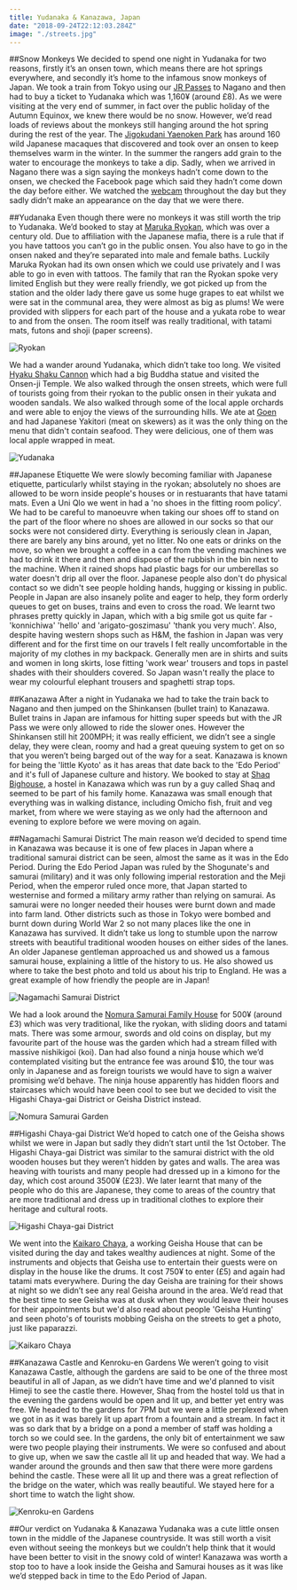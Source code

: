 ```yaml
---
title: Yudanaka & Kanazawa, Japan
date: "2018-09-24T22:12:03.284Z"
image: "./streets.jpg"
---
```


##Snow Monkeys
We decided to spend one night in Yudanaka for two reasons, firstly it’s an onsen town, which means there are hot springs everywhere, and secondly it’s home to the infamous snow monkeys of Japan. We took a train from Tokyo using our [JR Passes](https://www.jrpass.com/) to Nagano and then had to buy a ticket to Yudanaka which was 1,160¥ (around £8). As we were visiting at the very end of summer, in fact over the public holiday of the Autumn Equinox, we knew there would be no snow. However, we’d read loads of reviews about the monkeys still hanging around the hot spring during the rest of the year. The [Jigokudani Yaenoken Park](http://en.jigokudani-yaenkoen.co.jp/) has around 160 wild Japanese macaques that discovered and took over an onsen to keep themselves warm in the winter. In the summer the rangers add grain to the water to encourage the monkeys to take a dip. Sadly, when we arrived in Nagano there was a sign saying the monkeys hadn’t come down to the onsen, we checked the Facebook page which said they hadn’t come down the day before either. We watched the [webcam](http://www.yudanaka-shibuonsen.com/snow-monkey-livecam) throughout the day but they sadly didn’t make an appearance on the day that we were there.

##Yudanaka
Even though there were no monkeys it was still worth the trip to Yudanaka. We’d booked to stay at [Maruka Ryokan](https://travel.rakuten.com/hotel/Japan-Nagano_Prefecture-Yamanouchi-Yudanaka_Onsen_Maruka_Ryokan/1756/), which was over a century old. Due to affiliation with the Japanese mafia, there is a rule that if you have tattoos you can’t go in the public onsen. You also have to go in the onsen naked and they’re separated into male and female baths. Luckily Maruka Ryokan had its own onsen which we could use privately and I was able to go in even with tattoos. The family that ran the Ryokan spoke very limited English but they were really friendly, we got picked up from the station and the older lady there gave us some huge grapes to eat whilst we were sat in the communal area, they were almost as big as plums! We were provided with slippers for each part of the house and a yukata robe to wear to and from the onsen. The room itself was really traditional, with tatami mats, futons and shoji (paper screens).

![Ryokan](./ryokan.jpg "Ryokan")

We had a wander around Yudanaka, which didn’t take too long. We visited [Hyaku Shaku Cannon](http://shiga-kogenguide.com/nagano-city/) which had a big Buddha statue and visited the Onsen-ji Temple. We also walked through the onsen streets, which were full of tourists going from their ryokan to the public onsen in their yukata and wooden sandals. We also walked through some of the local apple orchards and were able to enjoy the views of the surrounding hills. We ate at [Goen](https://www.tripadvisor.com/Restaurant_Review-g1117904-d10391316-Reviews-Japanese_Dining_GOEN-Yamanouchi_machi_Shimotakai_gun_Nagano_Prefecture_Koshinet.html) and had Japanese Yakitori (meat on skewers) as it was the only thing on the menu that didn't contain seafood. They were delicious, one of them was local apple wrapped in meat.

![Yudanaka](./yudanaka.jpg "yudanaka")

##Japanese Etiquette
We were slowly becoming familiar with Japanese etiquette, particularly whilst staying in the ryokan; absolutely no shoes are allowed to be worn inside people's houses or in restuarants that have tatami mats. Even a Uni Qlo we went in had a 'no shoes in the fitting room policy'. We had to be careful to manoeuvre when taking our shoes off to stand on the part of the floor where no shoes are allowed in our socks so that our socks were not considered dirty. Everything is seriously clean in Japan, there are barely any bins around, yet no litter. No one eats or drinks on the move, so when we brought a coffee in a can from the vending machines we had to drink it there and then and dispose of the rubbish in the bin next to the machine. When it rained shops had plastic bags for our umberellas so water doesn't drip all over the floor. Japanese people also don't do physical contact so we didn't see people holding hands, hugging or kissing in public. People in Japan are also insanely polite and eager to help, they form orderly queues to get on buses, trains and even to cross the road. We learnt two phrases pretty quickly in Japan, which with a big smile got us quite far - 'konnichiwa' 'hello' and 'arigato-goszimasu' 'thank you very much'. Also, despite having western shops such as H&M, the fashion in Japan was very different and for the first time on our travels I felt really uncomfortable in the majority of my clothes in my backpack. Generally men are in shirts and suits and women in long skirts, lose fitting 'work wear' trousers and tops in pastel shades with their shoulders covered. So Japan wasn't really the place to wear my colourful elephant trousers and spaghetti strap tops.

##Kanazawa
After a night in Yudanaka we had to take the train back to Nagano and then jumped on the Shinkansen (bullet train) to Kanazawa. Bullet trains in Japan are infamous for hitting super speeds but with the JR Pass we were only allowed to ride the slower ones. However the Shinkansen still hit 200MPH; it was really efficient, we didn’t see a single delay, they were clean, roomy and had a great queuing system to get on so that you weren’t being barged out of the way for a seat. Kanazawa is known for being the 'little Kyoto' as it has areas that date back to the 'Edo Period' and it's full of Japanese culture and history. We booked to stay at [Shaq Bighouse](http://shaq-bighouse.com/english/), a hostel in Kanazawa which was run by a guy called Shaq and seemed to be part of his family home. Kanazawa was small enough that everything was in walking distance, including Omicho fish, fruit and veg market, from where we were staying as we only had the afternoon and evening to explore before we were moving on again.

##Nagamachi Samurai District
The main reason we’d decided to spend time in Kanazawa was because it is one of few places in Japan where a traditional samurai district can be seen, almost the same as it was in the Edo Period. During the Edo Period Japan was ruled by the Shogunate's and samurai (military) and it was only following imperial restoration and the Meji Period, when the emperor ruled once more, that Japan started to westernise and formed a military army rather than relying on samurai. As samurai were no longer needed their houses were burnt down and made into farm land. Other districts such as those in Tokyo were bombed and burnt down during World War 2 so not many places like the one in Kanazawa has survived. It didn’t take us long to stumble upon the narrow streets with beautiful traditional wooden houses on either sides of the lanes. An older Japanese gentleman approached us and showed us a famous samurai house, explaining a little of the history to us. He also showed us where to take the best photo and told us about his trip to England. He was a great example of how friendly the people are in Japan!

![Nagamachi Samurai District](./night.jpg "Nagamachi Samurai District")

We had a look around the [Nomura Samurai Family House](http://www.visitkanazawa.net/3-old-samurai-houses-in-kanazawa) for 500¥ (around £3) which was very traditional, like the ryokan, with sliding doors and tatami mats. There was some armour, swords and old coins on display, but my favourite part of the house was the garden which had a stream filled with massive nishikigoi (koi). Dan had also found a ninja house which we’d contemplated visiting but the entrance fee was around $10, the tour was only in Japanese and as foreign tourists we would have to sign a waiver promising we’d behave. The ninja house apparently has hidden floors and staircases which would have been cool to see but we decided to visit the Higashi Chaya-gai District or Geisha District instead.

![Nomura Samurai Garden](./nagamachi-samurai-district.jpg "Nomura Samurai Garden")

##Higashi Chaya-gai District
We’d hoped to catch one of the Geisha shows whilst we were in Japan but sadly they didn’t start until the 1st October. The Higashi Chaya-gai District was similar to the samurai district with the old wooden houses but they weren’t hidden by gates and walls. The area was heaving with tourists and many people had dressed up in a kimono for the day, which cost around 3500¥ (£23). We later learnt that many of the people who do this are Japanese, they come to areas of the country that are more traditional and dress up in traditional clothes to explore their heritage and cultural roots.

![Higashi Chaya-gai District](./higashi-chaya-gai-district.jpg "Higashi Chaya-gai District")

We went into the [Kaikaro Chaya](http://www.kaikaro.jp/eng/index.html), a working Geisha House that can be visited during the day and takes wealthy audiences at night. Some of the instruments and objects that Geisha use to entertain their guests were on display in the house like the drums. It cost 750¥ to enter (£5) and again had tatami mats everywhere. During the day Geisha are training for their shows at night so we didn’t see any real Geisha around in the area. We’d read that the best time to see Geisha was at dusk when they would leave their houses for their appointments but we'd also read about people 'Geisha Hunting' and seen photo's of tourists mobbing Geisha on the streets to get a photo, just like paparazzi.

![Kaikaro Chaya](./kaikaro-chaya.jpg "Kaikaro Chaya")

##Kanazawa Castle and Kenroku-en Gardens
We weren’t going to visit Kanazawa Castle, although the gardens are said to be one of the three most beautiful in all of Japan, as we didn’t have time and we'd planned to visit Himeji to see the castle there. However, Shaq from the hostel told us that in the evening the gardens would be open and lit up, and better yet entry was free. We headed to the gardens for 7PM but we were a little perplexed when we got in as it was barely lit up apart from a fountain and a stream. In fact it was so dark that by a bridge on a pond a member of staff was holding a torch so we could see. In the gardens, the only bit of entertainment we saw were two people playing their instruments. We were so confused and about to give up, when we saw the castle all lit up and headed that way. We had a wander around the grounds and then saw that there were more gardens behind the castle. These were all lit up and there was a great reflection of the bridge on the water, which was really beautiful. We stayed here for a short time to watch the light show.

![Kenroku-en Gardens](./kenroku-en-gardens.jpg "Kenroku-en Gardens")

##Our verdict on Yudanaka & Kanazawa
Yudanaka was a cute little onsen town in the middle of the Japanese countryside. It was still worth a visit even without seeing the monkeys but we couldn’t help think that it would have been better to visit in the snowy cold of winter! Kanazawa was worth a stop too to have a look inside the Geisha and Samurai houses as it was like we’d stepped back in time to the Edo Period of Japan.


